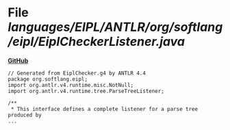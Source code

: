 # File _languages/EIPL/ANTLR/org/softlang/eipl/EiplCheckerListener.java_
**[GitHub](https://github.com/softlang/yas/blob/master/languages/EIPL/ANTLR/org/softlang/eipl/EiplCheckerListener.java)**
```
// Generated from EiplChecker.g4 by ANTLR 4.4
package org.softlang.eipl;
import org.antlr.v4.runtime.misc.NotNull;
import org.antlr.v4.runtime.tree.ParseTreeListener;

/**
 * This interface defines a complete listener for a parse tree produced by
...
```
